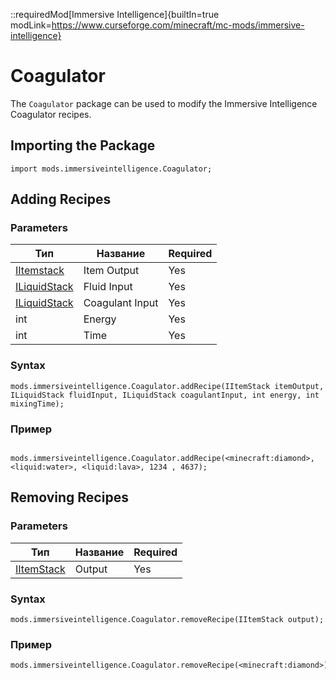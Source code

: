 ::requiredMod[Immersive Intelligence]{builtIn=true modLink=https://www.curseforge.com/minecraft/mc-mods/immersive-intelligence}

# Coagulator

The `Coagulator` package can be used to modify the Immersive Intelligence Coagulator recipes.

## Importing the Package

```zenscript
import mods.immersiveintelligence.Coagulator;
```

## Adding Recipes

### Parameters

| Тип                                                | Название        | Required |
| -------------------------------------------------- | --------------- | -------- |
| [IItemstack](/Vanilla/Variable_Types/IIngredient/) | Item Output     | Yes      |
| [ILiquidStack](/Vanilla/Liquids/ILiquidstack/)     | Fluid Input     | Yes      |
| [ILiquidStack](/Vanilla/Liquids/ILiquidstack/)     | Coagulant Input | Yes      |
| int                                                | Energy          | Yes      |
| int                                                | Time            | Yes      |

### Syntax

```zenscript
mods.immersiveintelligence.Coagulator.addRecipe(IItemStack itemOutput, ILiquidStack fluidInput, ILiquidStack coagulantInput, int energy, int mixingTime);
```

### Пример

```zenscript

mods.immersiveintelligence.Coagulator.addRecipe(<minecraft:diamond>, <liquid:water>, <liquid:lava>, 1234 , 4637);
```

## Removing Recipes

### Parameters

| Тип                                      | Название | Required |
| ---------------------------------------- | -------- | -------- |
| [IItemStack](/Vanilla/Items/IItemStack/) | Output   | Yes      |

### Syntax

```zenscript
mods.immersiveintelligence.Coagulator.removeRecipe(IItemStack output);
```

### Пример

```zenscript
mods.immersiveintelligence.Coagulator.removeRecipe(<minecraft:diamond>);
```